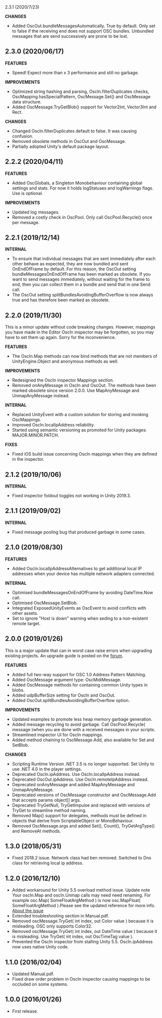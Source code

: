 2.3.1 (2020/7/23)

**CHANGES**

* Added OscOut.bundleMessagesAutomatically. True by default. Only set to false if the receiving end does not support OSC bundles. Unbundled messages that are send successively are prone to be lost.


2.3.0 (2020/06/17)
------------------

**FEATURES**

* Speed! Expect more than x 3 performance and still no garbage.


**IMPROVEMENTS**

* Optimized string hashing and parsing, OscIn.filterDuplicates checks, OscMapping.hasSpecialPattern, OscMessage.Set() and OscMessage data structure.
* Added OscMessage.TryGetBlob() support for Vector2Int, Vector3Int and Rect.

**CHANGES**

* Changed OscIn.filterDuplicates default to false. It was causing confusion.
* Removed obsolete methods in OscOut and OscMessage.
* Partially adopted Unity's default package layout.


2.2.2 (2020/04/11)
------------------

**FEATURES**

* Added OscGlobals, a Singleton Monobehaviour containing global settings and stats. For now it holds logStatuses and logWarnings flags. Use is optional.

**IMPROVEMENTS**

* Updated log messages.
* Removed a costly check in OscPool. Only call OscPool.Recycle() once per message.


2.2.1 (2019/12/14)
------------------

**INTERNAL**

* To ensure that individual messages that are sent immediately after each other behave as expected, they are now bundled and sent OnEndOfFrame by default. For this reason, the OscOut setting bundleMessagesOnEndOfFrame has been marked as obsolete. If you want to send messages immediately, without waiting for the frame to end, then you can collect them in a bundle and send that in one Send call.
* The OscOut setting splitBundlesAvoidingBufferOverflow is now always true and has therefore been marked as obsolete.


2.2.0 (2019/11/30)
------------------

This is a minor update without code breaking changes. However, mappings you have made in the Editor OscIn inspector may be forgotten, so you may have to set them up again. Sorry for the inconvenience.

**FEATURES**

* The OscIn.Map methods can now bind methods that are not members of UnityEngine.Object and anonymous methods as well.

**IMPROVEMENTS**

* Redesigned the OscIn inspector Mappings section.
* Removed onAnyMessage in OscIn and OscOut. The methods have been marked obsolete since version 2.0.0. Use MapAnyMessage and UnmapAnyMessage instead.

**INTERNAL**

* Replaced UnityEvent with a custom solution for storing and invoking OscMappings.
* Improved OscIn.localIpAddress reliability.
* Started using semantic versioning as promoted for Unity packages: MAJOR.MINOR.PATCH.

**FIXES**

* Fixed iOS build issue concerning OscIn mappings when they are defined in the inspector.


2.1.2 (2019/10/06)
------------------

**INTERNAL**

* Fixed inspector foldout toggles not working in Unity 2019.3.


2.1.1 (2019/09/02)
------------------

**INTERNAL**

* Fixed message pooling bug that produced garbage in some cases.


2.1.0 (2019/08/30)
------------------
	
**FEATURES**

* Added OscIn.localIpAddressAlternatives to get additional local IP addresses when your device has multiple network adapters connected.

**INTERNAL**

* Optimised bundleMessagesOnEndOfFrame by avoiding DateTime.Now call.
* Optimised OscMessage.SetBlob.
* Integrated ExposedUnityEvents as OscEvent to avoid conflicts with other assets.
* Set to ignore "Host is down" warning when seding to a non-existent remote target.


2.0.0 (2019/01/26)
------------------
This is a major update that can in worst case raise errors when upgrading existing projects. An upgrade guide is posted on the [forum](https://bit.ly/2G2FbAG).
	
	
**FEATURES**

* Added full two-way support for OSC 1.0 Address Pattern Matching.
* Added OscMessage argument type: OscMidiMessage.
* Added OscMessage methods for containing common Unity types in blobs.
* Added udpBufferSize setting for OscIn and OscOut.
* Added OscOut.splitBundlesAvoidingBufferOverflow option.
	
**IMPROVEMENTS**

* Updated examples to promote less heap memory garbage generation.
* Added message recycling to avoid garbage. Call OscPool.Recycle( message )when you are done with a received messages in your scripts.
* Streamlined inspector UI for OscIn mappings.
* Added method chaining to OscMessage.Add, also available for Set and SetBlob.
	
**CHANGES**

* Scripting Runtime Version .NET 3.5 is no longer supported. Set Unity to use .NET 4.0 in the player settings.
* Deprecated OscIn.ipAddress. Use OscIn.localIpAddress instead.
* Deprecated OscOut.ipAddress. Use OscIn.remoteIpAddress instead.
* Deprecated onAnyMessage and added MapAnyMessage and UnmapAnyMessage.
* Deprecated versions of OscMessage constructor and OscMessage.Add that accepts params object[] args.
* Deprecated TryGetNull, TryGetImpulse and replaced with versions of TryGet to streamline method naming.
* Removed Map() support for delegates, methods must be defined in objects that derive from ScriptableObject or MonoBehaviour.
* Removed OscMessage.args and added Set(), Count(), TryGetArgType() and RemoveAt methods.
	

1.3.0 (2018/05/31)
------------------

* Fixed 2018.2 issue. Network class had ben removed. Switched to Dns class for retrieving local ip address.


1.2.0 (2016/12/10)
------------------

* Added workaround for Unity 5.5 overload method issue. Update note Your oscIn.Map and oscIn.Unmap calls may need need renaming. For example osc.Map( SomeFloatArgMethod ) is now osc.MapFloat( SomeFloatArgMethod ).Please see the updated reference for more info. [About the issue](https://forum.unity3d.com/threads/445139)
* Extended troubleshooting section in Manual.pdf.
* Removed oscMessage.TryGet( int index, out Color value ) because it is misleading. OSC only supports Color32.
* Removed oscMessage.TryGet( int index, out DateTime value ) because it is misleading. Use TryGet( int index, out OscTimeTag value ).
* Prevented the OscIn inspector from stalling Unity 5.5. OscIn.ipAddress now uses native Unity code.


1.1.0 (2016/02/04)
------------------

* Updated Manual.pdf.
* Fixed draw order problem in OscIn inspector causing mappings to be occluded on some systems.


1.0.0 (2016/01/26)
------------------

* First release.